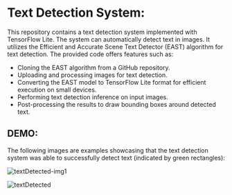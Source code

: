 # Text Detection System:

This repository contains a text detection system implemented with TensorFlow Lite. The system can automatically detect text in images. It utilizes the Efficient and Accurate Scene Text Detector (EAST) algorithm for text detection. The provided code offers features such as:

- Cloning the EAST algorithm from a GitHub repository.
- Uploading and processing images for text detection.
- Converting the EAST model to TensorFlow Lite format for efficient execution on small devices.
- Performing text detection inference on input images.
- Post-processing the results to draw bounding boxes around detected text.

## DEMO:
The following images are examples showcasing that the text detection system was able to successfully detect text (indicated by green rectangles): 

![textDetected-img1](https://github.com/TanzilaRahman/TextDetection/assets/110073037/8a20fcac-8fa8-4270-8071-b376911ea009)

![textDetected](https://github.com/TanzilaRahman/TextDetection/assets/110073037/c63357ce-3706-4e98-90a5-15bae00909f8)

